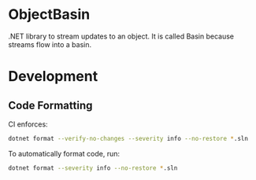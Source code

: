 # ObjectBasin
.NET library to stream updates to an object.
It is called Basin because streams flow into a basin.

# Development
## Code Formatting
CI enforces:
```bash
dotnet format --verify-no-changes --severity info --no-restore *.sln
```

To automatically format code, run:
```bash
dotnet format --severity info --no-restore *.sln
```